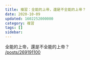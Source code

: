 ```yaml
---
title: 複習：全能的上帝，還是不全能的上帝？
date: 2020-10-09
updated: 1602252000000
category: 複習
tags: []
sidebar: 
---
```


<p>全能的上帝，還是不全能的上帝？<br/>
<a href="/posts/269191100" target="_blank">/posts/269191100</a></p>
<p> </p>
